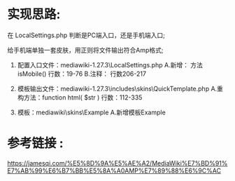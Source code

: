 ﻿# 实现思路:

在 LocalSettings.php 判断是PC端入口，还是手机端入口;

给手机端单独一套皮肤，用正则将文件输出符合Amp格式;


1. 配置入口文件：mediawiki-1.27.3\LocalSettings.php
	A.新增： 方法isMobile() 	行数：19-76
	B.注释： 					行数206-217

2. 模板输出文件：mediawiki-1.27.3\includes\skins\QuickTemplate.php
	A.重构方法：function html( $str ) 	行数：112-335

3. 模板：mediawiki\skins\Example
	A.新增模板Example


# 参考链接 :

https://jamesqi.com/%E5%8D%9A%E5%AE%A2/MediaWiki%E7%BD%91%E7%AB%99%E6%B7%BB%E5%8A%A0AMP%E7%89%88%E6%9C%AC	
